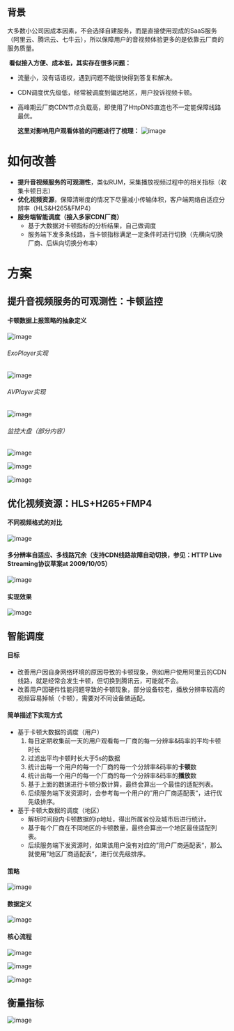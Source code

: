 

## 背景

​		大多数小公司因成本因素，不会选择自建服务，而是直接使用现成的SaaS服务（阿里云、腾讯云、七牛云），所以保障用户的音视频体验更多的是依靠云厂商的服务质量。

​		**看似接入方便、成本低，其实存在很多问题：**

- 流量小，没有话语权，遇到问题不能很快得到答复和解决。

- CDN调度优先级低，经常被调度到偏远地区，用户投诉视频卡顿。

- 高峰期云厂商CDN节点负载高，即使用了HttpDNS直连也不一定能保障线路最优。

  **这里对影响用户观看体验的问题进行了梳理：**
![image](https://user-images.githubusercontent.com/5134790/188067377-408b6106-8331-4ede-b122-37a51642207d.png)
# 如何改善

- **提升音视频服务的可观测性**，类似RUM，采集播放视频过程中的相关指标（收集卡顿日志）
- **优化视频资源**，保障清晰度的情况下尽量减小传输体积，客户端网络自适应分辨率（HLS&H265&FMP4）
- **服务端智能调度（接入多家CDN厂商）**
  - 基于大数据对卡顿指标的分析结果，自己做调度
  - 服务端下发多条线路，当卡顿指标满足一定条件时进行切换（先横向切换厂商、后纵向切换分布率）

# 方案

## 提升音视频服务的可观测性：卡顿监控

#### 卡顿数据上报策略的抽象定义

![image](https://user-images.githubusercontent.com/5134790/188067404-626061b0-f2dd-4921-8180-77feef4e2080.png)

###### ExoPlayer实现

![image](https://user-images.githubusercontent.com/5134790/188067459-3e595c75-9775-44e7-aaf2-16003d1a108b.png)

###### AVPlayer实现

![image](https://user-images.githubusercontent.com/5134790/188067491-f117c9e6-dbea-4f7e-b8d0-4343cf20fbac.png)

###### 监控大盘（部分内容）

![image](https://user-images.githubusercontent.com/5134790/188067531-ccd0ba9d-e4ea-4679-a7f4-55fb5d81c4c6.png)

![image](https://user-images.githubusercontent.com/5134790/188067556-5f74220b-c301-4ae5-b133-ae0005aaa3e5.png)

![image](https://user-images.githubusercontent.com/5134790/188067596-41058eeb-ee27-4465-995d-b74ff05f4119.png)

## **优化视频资源**：HLS+H265+FMP4
#### 不同视频格式的对比

![image](https://user-images.githubusercontent.com/5134790/188095385-dee649d8-9211-4e4d-9b8f-36e391206e70.png)

#### 多分辨率自适应、多线路冗余（支持CDN线路故障自动切换，参见：HTTP Live Streaming协议草案at 2009/10/05）

![image](https://user-images.githubusercontent.com/5134790/188067645-d5ecc951-41f8-4cb7-ae6f-0be98edde90b.png)

#### 实现效果

![image](https://user-images.githubusercontent.com/5134790/188067675-35416a35-e9c9-4a73-97e7-67d89c9847e5.png)

## 智能调度

#### 目标

- 改善用户因自身网络环境的原因导致的卡顿现象，例如用户使用阿里云的CDN线路，就是经常会发生卡顿，但切换到腾讯云，可能就不会。
- 改善用户因硬件性能问题导致的卡顿现象，部分设备较老，播放分辨率较高的视频容易掉帧（卡顿），需要对不同设备做适配。

#### 简单描述下实现方式

- 基于卡顿大数据的调度（用户）
  1. 每日定期收集前一天的用户观看每一厂商的每一分辨率&码率的平均卡顿时长
  2. 过滤出平均卡顿时长大于5s的数据
  3. 统计出每一个用户的每一个厂商的每一个分辨率&码率的**卡顿**数
  4. 统计出每一个用户的每一个厂商的每一个分辨率&码率的**播放**数
  5. 基于上面的数据进行卡顿分数计算，最终会算出一个最佳的适配列表。
  6. 后续服务端下发资源时，会参考每一个用户的”用户厂商适配表“，进行优先级排序。
- 基于卡顿大数据的调度（地区）
  - 解析时间段内卡顿数据的ip地址，得出所属省份及城市后进行统计。
  - 基于每个厂商在不同地区的卡顿数量，最终会算出一个地区最佳适配列表。
  - 后续服务端下发资源时，如果该用户没有对应的”用户厂商适配表“，那么就使用”地区厂商适配表“，进行优先级排序。

#### 策略

![image](https://user-images.githubusercontent.com/5134790/188067762-e4f7ddfd-f03f-49ed-8505-7fc57db9f2c8.png)

#### 数据定义

![image](https://user-images.githubusercontent.com/5134790/188093858-d8d72c1d-15d5-4f0f-986b-de6b81179ce0.png)

#### 核心流程

![image](https://user-images.githubusercontent.com/5134790/188094165-713e848a-8cdf-4d9d-be0f-b9139aa2aca6.png)

![image](https://user-images.githubusercontent.com/5134790/188094338-d88277ef-f469-468b-8cdb-9681a844e641.png)

![image](https://user-images.githubusercontent.com/5134790/188094372-3a19ebc4-2e78-4d46-9d76-a720e4884450.png)

## 衡量指标

![image](https://user-images.githubusercontent.com/5134790/188094579-4377b44d-0fd1-4674-93ea-9a0b4000a388.png)
